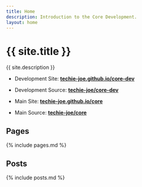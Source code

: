 ```yaml
---
title: Home
description: Introduction to the Core Development.
layout: home
---
```


# {{ site.title }}

{{ site.description }}

- Development Site: **[techie-joe.github.io/core-dev](https://techie-joe.github.io/core-dev)**
- Development Source: **[techie-joe/core-dev](https://github.com/techie-joe/core-dev)**

- Main Site: **[techie-joe.github.io/core](https://techie-joe.github.io/core)**
- Main Source: **[techie-joe/core](https://github.com/techie-joe/core)**

## Pages

{% include pages.md %}

## Posts

{% include posts.md %}